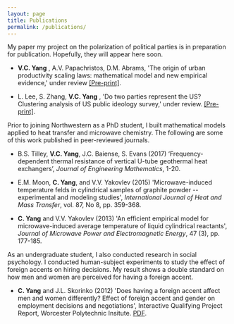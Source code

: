 ```yaml
---
layout: page
title: Publications
permalink: /publications/
---
```


My paper my project on the polarization of political parties is in preparation for publication. Hopefully, they will appear here soon. 

* **V.C. Yang** , A.V. Papachristos, D.M. Abrams, 'The origin of urban productivity scaling laws: mathematical model and new empirical evidence,' under review [[Pre-print]](http://arxiv.org/abs/1712.00476).

* L. Lee, S. Zhang, **V.C. Yang** , 'Do two parties represent the US? Clustering analysis of US public ideology survey,' under review. [[Pre-print]](arxiv.org/abs/1710.09347). 

Prior to joining Northwestern as a PhD student, I built mathematical models applied to heat transfer and microwave chemistry. The following are some of this work published in peer-reviewed journals. 

* B.S. Tilley, **V.C. Yang**, J.C. Baiense, S. Evans (2017) ‘Frequency-dependent thermal resistance of vertical U-tube geothermal heat exchangers’, _Journal of Engineering Mathematics_, 1-20.

* E.M. Moon, **C. Yang**, and V.V. Yakovlev (2015) 'Microwave-induced temperature felds in cylindrical samples of graphite powder -- experimental and modeling studies', _International Journal of Heat and Mass Transfer_, vol. 87, No 8, pp. 359-368.

* **C. Yang** and V.V. Yakovlev (2013) 'An efficient empirical model for microwave-induced average temperature of liquid cylindrical reactants', _Journal of Microwave Power and Electromagnetic Energy_, 47 (3), pp. 177-185.


As an undergraduate student, I also conducted research in social psychology. I conducted human-subject experiments to study the effect of foreign accents on hiring decisions. My result shows a double standard on how men and women are perceived for having a foreign accent.

* **C. Yang** and J.L. Skorinko (2012) 'Does having a foreign accent affect men and women differently? Effect of foreign accent and gender on employment decisions and negotiations', Interactive Qualifying Project Report, Worcester Polytechnic Insitute. [PDF](https://web.wpi.edu/Pubs/E-project/Available/E-project-043012-143024/unrestricted/Accent_Study_Final_Report.pdf).

